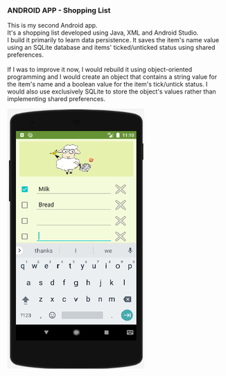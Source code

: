 
### ANDROID APP - Shopping List
This is my second Android app. <br/>
It's a shopping list developed using Java, XML and Android Studio.<br/>
I build it primarily to learn data persistence. It saves the item's name value using an SQLite database and items' ticked/unticked status using shared preferences.
<br/>
<br/>
If I was to improve it now, I would rebuild it using object-oriented programming and I would create an object that contains a string value for the item's name and a boolean value for the item's tick/untick status. I would also use exclusively SQLite to store the object's values rather than implementing shared preferences.

![mobile app](shoppinglist_black.bmp)


